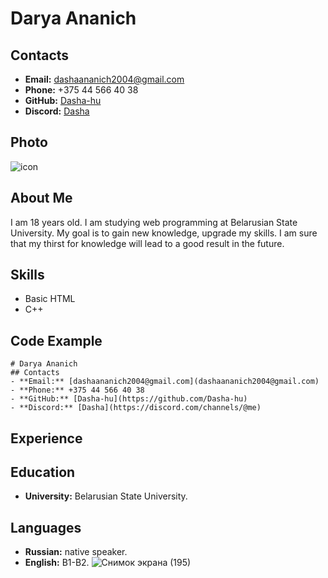 # Darya Ananich
## Contacts
- **Email:** [dashaananich2004@gmail.com](dashaananich2004@gmail.com)
- **Phone:** +375 44 566 40 38
- **GitHub:** [Dasha-hu](https://github.com/Dasha-hu)
- **Discord:** [Dasha](https://discord.com/channels/@me)
## Photo
![icon](https://www.google.com/url?sa=i&url=https%3A%2F%2Ftoppng.com%2Ffree-image%2Fperson-icon-white-icon-PNG-free-PNG-Images_125345&psig=AOvVaw18hVeLky-yUpsXTvSOSGSh&ust=1670885132068000&source=images&cd=vfe&ved=0CBAQjRxqFwoTCPirpZ3S8vsCFQAAAAAdAAAAABAE)
## About Me
I am 18 years old. I am studying web programming at Belarusian State University. My goal is to gain new knowledge, upgrade my skills. I am sure that my thirst for knowledge will lead to a good result in the future.
## Skills
- Basic HTML
- C++
## Code Example
```
# Darya Ananich
## Contacts
- **Email:** [dashaananich2004@gmail.com](dashaananich2004@gmail.com)
- **Phone:** +375 44 566 40 38
- **GitHub:** [Dasha-hu](https://github.com/Dasha-hu)
- **Discord:** [Dasha](https://discord.com/channels/@me)
```
## Experience
## Education
- **University:** Belarusian State University.
## Languages
- **Russian:** native speaker.
- **English:** B1-B2.
![Снимок экрана (195)](https://user-images.githubusercontent.com/118767018/206933669-7e9502fd-22fe-4d94-ab5d-e61fd0f7724f.png)
